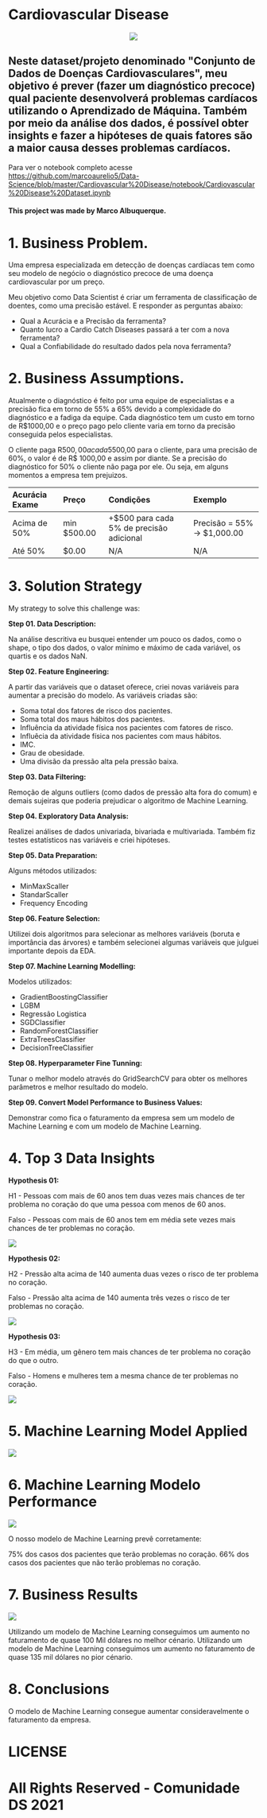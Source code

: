 # Cardiovascular Disease

<p align="center">
<img src="img/cardiovascular_disease.jpg" >
</p>

## Neste dataset/projeto denominado "Conjunto de Dados de Doenças Cardiovasculares", meu objetivo é prever (fazer um diagnóstico precoce) qual paciente desenvolverá problemas cardíacos utilizando o Aprendizado de Máquina. Também por meio da análise dos dados, é possível obter insights e fazer a hipóteses de quais fatores são a maior causa desses problemas cardíacos.

Para ver o notebook completo acesse https://github.com/marcoaurelio5/Data-Science/blob/master/Cardiovascular%20Disease/notebook/Cardiovascular%20Disease%20Dataset.ipynb

#### This project was made by Marco Albuquerque.

# 1. Business Problem.

Uma empresa especializada em detecção de doenças cardíacas tem como seu modelo de negócio o diagnóstico precoce de uma doença cardiovascular por um preço.

Meu objetivo como Data Scientist é criar um ferramenta de classificação de doentes, como uma precisão estável. E responder as perguntas abaixo:

- Qual a Acurácia e a Precisão da ferramenta?
- Quanto lucro a Cardio Catch Diseases passará a ter com a nova ferramenta?
- Qual a Confiabilidade do resultado dados pela nova ferramenta?

# 2. Business Assumptions.

Atualmente o diagnóstico é feito por uma equipe de especialistas e a precisão fica em torno de 55% a 65% devido a complexidade do diagnóstico e a fadiga da equipe. Cada diagnóstico tem um custo em torno de R$1000,00 e o preço pago pelo cliente varia em torno da precisão conseguida pelos especialistas.

O cliente paga R$500,00 a cada 5% de acurácia acima de 50%. Por exemplo, para uma precisão de 55%, o diagnóstico custa R$500,00 para o cliente, para uma precisão de 60%, o valor é de R$ 1000,00 e assim por diante. Se a precisão do diagnóstico for 50% o cliente não paga por ele. Ou seja, em alguns momentos a empresa tem prejuizos.

|Acurácia Exame | Preço          | Condições                                  | Exemplo                         |
|:--------------|:---------------|:-------------------------------------------|:--------------------------------|
| Acima de 50%  | min \$500\.00  | \+\$500 para cada 5% de precisão adicional | Precisão = 55% \-> \$1,000\.00  |
| Até 50%       | $0\.00         | N/A                                        | N/A                             |

# 3. Solution Strategy

My strategy to solve this challenge was:

**Step 01. Data Description:** 

Na análise descritiva eu busquei entender um pouco os dados, como o shape, o tipo dos dados, o valor mínimo e máximo de cada variável, os quartis e os dados NaN.

**Step 02. Feature Engineering:** 

A partir das variáveis que o dataset oferece, criei novas variáveis para aumentar a precisão do modelo. As variáveis criadas são:

- Soma total dos fatores de risco dos pacientes.
- Soma total dos maus hábitos dos pacientes.
- Influência da atividade física nos pacientes com fatores de risco.
- Influêcia da atividade física nos pacientes com maus hábitos.
- IMC.
- Grau de obesidade.
- Uma divisão da pressão alta pela pressão baixa.

**Step 03. Data Filtering:**

Remoção de alguns outliers (como dados de pressão alta fora do comum) e demais sujeiras que poderia prejudicar o algoritmo de Machine Learning.

**Step 04. Exploratory Data Analysis:**

Realizei análises de dados univariada, bivariada e multivariada. Também fiz testes estatísticos nas variáveis e criei hipóteses.  

**Step 05. Data Preparation:**

Alguns métodos utilizados:

- MinMaxScaller
- StandarScaller
- Frequency Encoding

**Step 06. Feature Selection:**

Utilizei dois algoritmos para selecionar as melhores variáveis (boruta e importância das árvores) e também selecionei algumas variáveis que julguei importante depois da EDA. 

**Step 07. Machine Learning Modelling:**

Modelos utilizados:

- GradientBoostingClassifier 
- LGBM
- Regressão Logistica
- SGDClassifier
- RandomForestClassifier
- ExtraTreesClassifier
- DecisionTreeClassifier

**Step 08. Hyperparameter Fine Tunning:**

Tunar o melhor modelo através do GridSearchCV para obter os melhores parâmetros e melhor resultado do modelo.

**Step 09. Convert Model Performance to Business Values:**

Demonstrar como fica o faturamento da empresa sem um modelo de Machine Learning e com um modelo de Machine Learning.

# 4. Top 3 Data Insights

**Hypothesis 01:**

H1 - Pessoas com mais de 60 anos tem duas vezes mais chances de ter problema no coração do que uma pessoa com menos de 60 anos.

Falso - Pessoas com mais de 60 anos tem em média sete vezes mais chances de ter problemas no coração.

<img src="img/h1.PNG" >

**Hypothesis 02:**

H2 - Pressão alta acima de 140 aumenta duas vezes o risco de ter problema no coração.

Falso - Pressão alta acima de 140 aumenta três vezes o risco de ter problemas no coração.

<img src="img/h2.PNG" >

**Hypothesis 03:**

H3 - Em média, um gênero tem mais chances de ter problema no coração do que o outro.

Falso - Homens e mulheres tem a mesma chance de ter problemas no coração.

<img src="img/h3.PNG" >

# 5. Machine Learning Model Applied

<img src="img/Modelos.PNG" >

# 6. Machine Learning Modelo Performance

<img src="img/Matriz_Confusao.PNG" >

O nosso modelo de Machine Learning prevê corretamente:

75% dos casos dos pacientes que terão problemas no coração.
66% dos casos dos pacientes que não terão problemas no coração.

# 7. Business Results

<img src="img/business_results.PNG" >

Utilizando um modelo de Machine Learning conseguimos um aumento no faturamento de quase 100 Mil dólares no melhor cénario.
Utilizando um modelo de Machine Learning conseguimos um aumento no faturamento de quase 135 mil dólares no pior cénario.

# 8. Conclusions

O modelo de Machine Learning consegue aumentar consideravelmente o faturamento da empresa.

# LICENSE

# All Rights Reserved - Comunidade DS 2021
